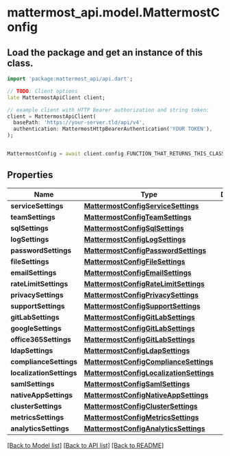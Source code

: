# mattermost_api.model.MattermostConfig

## Load the package and get an instance of this class.
```dart
import 'package:mattermost_api/api.dart';

// TODO: Client options
late MattermostApiClient client;

// example client with HTTP Bearer authorization and string token:
client = MattermostApiClient(
  basePath: 'https://your-server.tld/api/v4',
  authentication: MattermostHttpBearerAuthentication('YOUR TOKEN'),
);


MattermostConfig = await client.config.FUNCTION_THAT_RETURNS_THIS_CLASS();

```

## Properties
Name | Type | Description | Notes
------------ | ------------- | ------------- | -------------
**serviceSettings** | [**MattermostConfigServiceSettings**](MattermostConfigServiceSettings.md) |  | [optional] 
**teamSettings** | [**MattermostConfigTeamSettings**](MattermostConfigTeamSettings.md) |  | [optional] 
**sqlSettings** | [**MattermostConfigSqlSettings**](MattermostConfigSqlSettings.md) |  | [optional] 
**logSettings** | [**MattermostConfigLogSettings**](MattermostConfigLogSettings.md) |  | [optional] 
**passwordSettings** | [**MattermostConfigPasswordSettings**](MattermostConfigPasswordSettings.md) |  | [optional] 
**fileSettings** | [**MattermostConfigFileSettings**](MattermostConfigFileSettings.md) |  | [optional] 
**emailSettings** | [**MattermostConfigEmailSettings**](MattermostConfigEmailSettings.md) |  | [optional] 
**rateLimitSettings** | [**MattermostConfigRateLimitSettings**](MattermostConfigRateLimitSettings.md) |  | [optional] 
**privacySettings** | [**MattermostConfigPrivacySettings**](MattermostConfigPrivacySettings.md) |  | [optional] 
**supportSettings** | [**MattermostConfigSupportSettings**](MattermostConfigSupportSettings.md) |  | [optional] 
**gitLabSettings** | [**MattermostConfigGitLabSettings**](MattermostConfigGitLabSettings.md) |  | [optional] 
**googleSettings** | [**MattermostConfigGitLabSettings**](MattermostConfigGitLabSettings.md) |  | [optional] 
**office365Settings** | [**MattermostConfigGitLabSettings**](MattermostConfigGitLabSettings.md) |  | [optional] 
**ldapSettings** | [**MattermostConfigLdapSettings**](MattermostConfigLdapSettings.md) |  | [optional] 
**complianceSettings** | [**MattermostConfigComplianceSettings**](MattermostConfigComplianceSettings.md) |  | [optional] 
**localizationSettings** | [**MattermostConfigLocalizationSettings**](MattermostConfigLocalizationSettings.md) |  | [optional] 
**samlSettings** | [**MattermostConfigSamlSettings**](MattermostConfigSamlSettings.md) |  | [optional] 
**nativeAppSettings** | [**MattermostConfigNativeAppSettings**](MattermostConfigNativeAppSettings.md) |  | [optional] 
**clusterSettings** | [**MattermostConfigClusterSettings**](MattermostConfigClusterSettings.md) |  | [optional] 
**metricsSettings** | [**MattermostConfigMetricsSettings**](MattermostConfigMetricsSettings.md) |  | [optional] 
**analyticsSettings** | [**MattermostConfigAnalyticsSettings**](MattermostConfigAnalyticsSettings.md) |  | [optional] 

[[Back to Model list]](../GENERATED_README.md#documentation-for-models) [[Back to API list]](../GENERATED_README.md#documentation-for-api-endpoints) [[Back to README]](../GENERATED_README.md)


